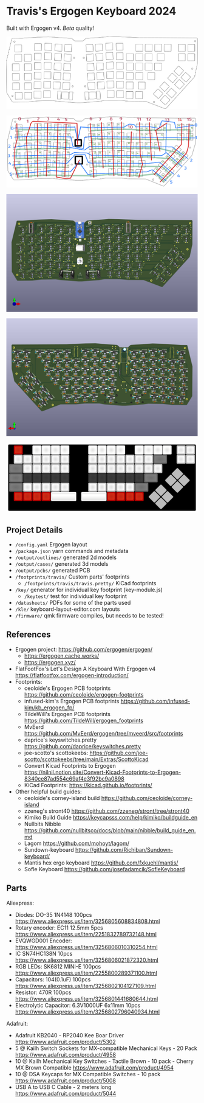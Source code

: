 # Travis's Ergogen Keyboard 2024 #
Built with Ergogen v4. *Beta* quality!

![keyboard plate outline](./output/outlines/plate.svg)

![rough keyboard key and led mapping](./datasheets/plate-legend.webp)

![PCB front](./output/pcbs/travis_erg2024-front.png)

![PCB back](./output/pcbs/travis_erg2024-back.png)

[![keyboard-layout-editor.com](./kle/travis-ergogen-2024.svg)](./kle/travis-ergogen-2024.json)

## Project Details ##
* `/config.yaml` Ergogen layout
* `/package.json` yarn commands and metadata
* `/output/outlines/` generated 2d models
* `/output/cases/` generated 3d models
* `/output/pcbs/` generated PCB
* `/footprints/travis/` Custom parts' footprints
    * `/footprints/travis/travis.pretty/` KiCad footprints
* `/key/` generator for individual key footprint (key-module.js)
    * `/keytest/` test for individual key footprint
* `/datasheets/` PDFs for some of the parts used
* `/kle/` keyboard-layout-editor.com layouts
* `/firmware/` qmk firmware compiles, but needs to be tested!

## References ##
* Ergogen project: https://github.com/ergogen/ergogen/
    * https://ergogen.cache.works/
    * https://ergogen.xyz/
* FlatFootFox's Let's Design A Keyboard With Ergogen v4 https://flatfootfox.com/ergogen-introduction/
* Footprints:
    * ceoloide's Ergogen PCB footprints https://github.com/ceoloide/ergogen-footprints
    * infused-kim's Ergogen PCB footprints https://github.com/infused-kim/kb_ergogen_fp/
    * TildeWill's Ergogen PCB footprints https://github.com/TildeWill/ergogen_footprints
    * MvEerd https://github.com/MvEerd/ergogen/tree/mveerd/src/footprints
    * daprice's keyswitches.pretty https://github.com/daprice/keyswitches.pretty
    * joe-scotto's scottokeebs: https://github.com/joe-scotto/scottokeebs/tree/main/Extras/ScottoKicad
    * Convert Kicad Footprints to Ergogen https://nilnil.notion.site/Convert-Kicad-Footprints-to-Ergogen-8340ce87ad554c69af4e3f92bc9a0898
    * KiCad Footprints: https://kicad.github.io/footprints/
* Other helpful build guides:
    * ceoloide's corney-island build https://github.com/ceoloide/corney-island
    * zzeneg's stront40 https://github.com/zzeneg/stront/tree/stront40
    * Kimiko Build Guide https://keycapsss.com/help/kimiko/buildguide_en
    * Nullbits Nibble https://github.com/nullbitsco/docs/blob/main/nibble/build_guide_en.md
    * Lagom https://github.com/mohoyt/lagom/
    * Sundown-keyboard https://github.com/Richiban/Sundown-keyboard/
    * Mantis hex ergo keyboard https://github.com/fxkuehl/mantis/
    * Sofle Keyboard https://github.com/josefadamcik/SofleKeyboard

## Parts ##

Aliexpress:
* Diodes: DO-35 1N4148 100pcs https://www.aliexpress.us/item/3256805608834808.html
* Rotary encoder: EC11 12.5mm 5pcs https://www.aliexpress.us/item/2251832789732148.html
* EVQWGD001 Encoder: https://www.aliexpress.us/item/3256806010310254.html
* IC SN74HC138N 10pcs https://www.aliexpress.us/item/3256806021872320.html
* RGB LEDs: SK6812 MINI-E 100pcs https://www.aliexpress.us/item/2255800289371100.html
* Capacitors: 104(0.1uF) 100pcs https://www.aliexpress.us/item/3256802104127109.html
* Resistor: 470R 100pcs https://www.aliexpress.us/item/3256801441680644.html
* Electrolytic Capacitor: 6.3V1000UF 6x11mm 10pcs https://www.aliexpress.us/item/3256802796040934.html

Adafruit:
* Adafruit KB2040 - RP2040 Kee Boar Driver https://www.adafruit.com/product/5302
* 5 @ Kailh Switch Sockets for MX-compatible Mechanical Keys - 20 Pack https://www.adafruit.com/product/4958
* 10 @ Kailh Mechanical Key Switches - Tactile Brown - 10 pack - Cherry MX Brown Compatible https://www.adafruit.com/product/4954
* 10 @ DSA Keycaps for MX Compatible Switches - 10 pack https://www.adafruit.com/product/5008
* USB A to USB C Cable - 2 meters long https://www.adafruit.com/product/5044